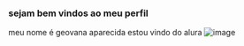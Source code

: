 ### sejam bem vindos ao meu perfil
meu nome é geovana aparecida
estou vindo do alura
![image](https://github.com/user-attachments/assets/bae2feee-3d3e-429a-b6c0-c8229f10c7e3)

